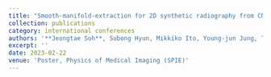 ```yaml
---
title: "Smooth-manifold-extraction for 2D synthetic radiography from CNT array-based digital tomosynthesis system"
collection: publications
category: international conferences
authors: '**Jeongtae Soh**, Subong Hyun, Mikkiko Ito, Young-jun Jung, Tae-hyung Kim, Seungryong Cho'
excerpt: ''
date: 2023-02-22
venue: 'Poster, Physics of Medical Imaging (SPIE)'
---
```

